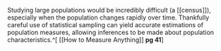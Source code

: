 Studying large populations would be incredibly difficult (a [[census]]), especially when the population changes rapidly over time. Thankfully careful use of statistical sampling can yield accurate estimations of population measures, allowing inferences to be made about population characteristics.^[ [[How to Measure Anything]] **pg 41**]
